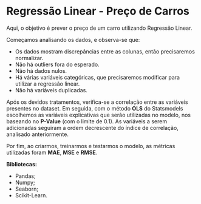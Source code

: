 # Regressão Linear - Preço de Carros
Aqui, o objetivo é prever o preço de um carro utilizando Regressão Linear.

Começamos analisando os dados, e observa-se que:
* Os dados mostram discrepâncias entre as colunas, então precisaremos normalizar.
* Não há outliers fora do esperado.
* Não há dados nulos.
* Há várias variáveis categóricas, que precisaremos modificar para utilizar a regressão linear.
* Não há variáveis duplicadas.

Após os devidos tratamentos, verifica-se a correlação entre as variáveis presentes no dataset. Em seguida, com o método **OLS** do Statsmodels escolhemos as variáveis explicativas que serão utilizadas no modelo, nos baseando no **P-Value** (com o limite de 0.1). As variáveis a serem adicionadas seguiram a ordem decrescente do índice de correlação, analisado anteriormente.

Por fim, ao criarmos, treinarmos e testarmos o modelo, as métricas utilizadas foram **MAE**, **MSE** e **RMSE**.

**Bibliotecas:**
- Pandas;
- Numpy;
- Seaborn;
- Scikit-Learn.
